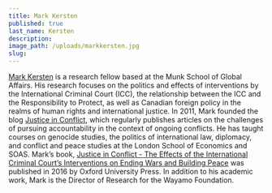 ```yaml
---
title: Mark Kersten
published: true
last_name: Kersten
description:
image_path: /uploads/markkersten.jpg
slug:
---
```



[Mark Kersten](https://twitter.com/MarkKersten) is a research fellow based at the Munk School of Global Affairs. His research focuses on the politics and effects of interventions by the International Criminal Court (ICC), the relationship between the ICC and the Responsibility to Protect, as well as Canadian foreign policy in the realms of human rights and international justice. In 2011, Mark founded the blog [Justice in Conflict](https://justiceinconflict.org/), which regularly publishes articles on the challenges of pursuing accountability in the context of ongoing conflicts. He has taught courses on genocide studies, the politics of international law, diplomacy, and conflict and peace studies at the London School of Economics and SOAS. Mark’s book, [Justice in Conflict - The Effects of the International Criminal Court’s Interventions on Ending Wars and Building Peace](https://www.amazon.com/Justice-Conflict-International-Criminal-Interventions/dp/0198777140) was published in 2016 by Oxford University Press. In addition to his academic work, Mark is the Director of Research for the Wayamo Foundation.